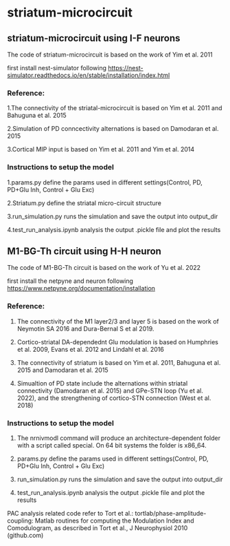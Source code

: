 # striatum-microcircuit
## striatum-microcircuit using I-F neurons

The code of striatum-microcircuit is based on the work of Yim et al. 2011

first install nest-simulator following https://nest-simulator.readthedocs.io/en/stable/installation/index.html

### Reference:

1.The connectivity of the striatal-microcircuit is based on Yim et al. 2011 and Bahuguna et al. 2015

2.Simulation of PD conncectivity alternations is  based on Damodaran et al. 2015

3.Cortical MIP input is based on Yim et al. 2011 and Yim et al. 2014

### Instructions to setup the model
1.params.py define the params used in different settings(Control, PD, PD+Glu Inh, Control + Glu Exc)

2.Striatum.py define the striatal micro-circuit structure

3.run_simulation.py runs the simulation and save the output into output_dir

4.test_run_analysis.ipynb analysis the  output .pickle file and plot the results 

## M1-BG-Th circuit using H-H neuron

The code of M1-BG-Th circuit is based on the work of Yu et al. 2022

first install the netpyne and neuron following https://www.netpyne.org/documentation/installation


### Reference:

1. The connectivity of the M1 layer2/3 and layer 5 is based on the work of Neymotin SA 2016 and Dura-Bernal S et al 2019. 

2. Cortico-striatal DA-dependednt Glu modulation is based on Humphries et al. 2009, Evans et al. 2012 and Lindahl et al. 2016

3. The connectivity of striatum is based on Yim et al. 2011, Bahuguna et al. 2015 and Damodaran et al. 2015

4. Simualtion of PD state include the alternations within striatal connectivity (Damodaran et al. 2015) and GPe-STN loop (Yu et al. 2022), and the strengthening of cortico-STN connection (West et al. 2018)

### Instructions to setup the model

1. The nrnivmodl command will produce an architecture-dependent folder with a script called special. On 64 bit systems the folder is x86_64.

2. params.py define the params used in different settings(Control, PD, PD+Glu Inh, Control + Glu Exc)

3. run_simulation.py runs the simulation and save the output into output_dir

4. test_run_analysis.ipynb analysis the  output .pickle file and plot the results 

PAC analysis related code refer to Tort et al.:
tortlab/phase-amplitude-coupling: Matlab routines for computing the Modulation Index and Comodulogram, as described in Tort et al., J Neurophysiol 2010 (github.com)




